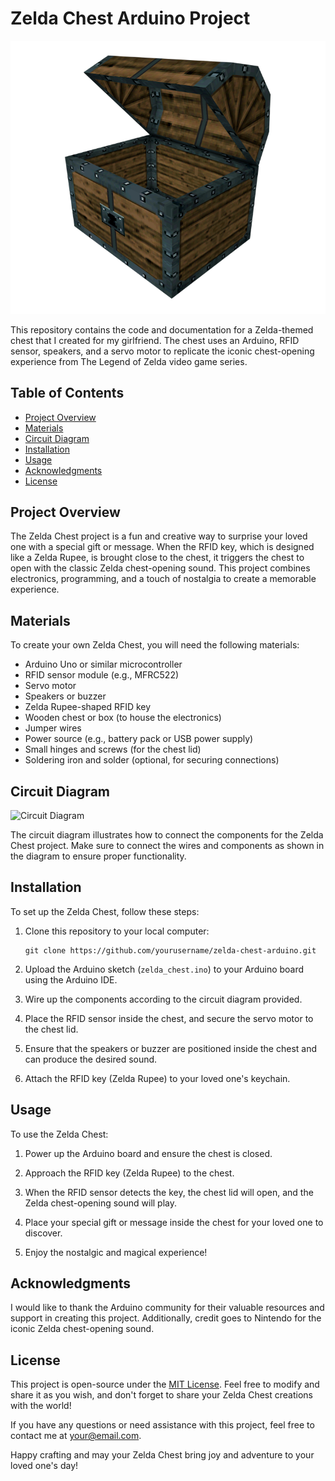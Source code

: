 # Zelda Chest Arduino Project

![Zelda Chest](assets/chest.png)

This repository contains the code and documentation for a Zelda-themed chest that I created for my girlfriend. The chest uses an Arduino, RFID sensor, speakers, and a servo motor to replicate the iconic chest-opening experience from The Legend of Zelda video game series.

## Table of Contents

- [Project Overview](#project-overview)
- [Materials](#materials)
- [Circuit Diagram](#circuit-diagram)
- [Installation](#installation)
- [Usage](#usage)
- [Acknowledgments](#acknowledgments)
- [License](#license)

## Project Overview

The Zelda Chest project is a fun and creative way to surprise your loved one with a special gift or message. When the RFID key, which is designed like a Zelda Rupee, is brought close to the chest, it triggers the chest to open with the classic Zelda chest-opening sound. This project combines electronics, programming, and a touch of nostalgia to create a memorable experience.

## Materials

To create your own Zelda Chest, you will need the following materials:

- Arduino Uno or similar microcontroller
- RFID sensor module (e.g., MFRC522)
- Servo motor
- Speakers or buzzer
- Zelda Rupee-shaped RFID key
- Wooden chest or box (to house the electronics)
- Jumper wires
- Power source (e.g., battery pack or USB power supply)
- Small hinges and screws (for the chest lid)
- Soldering iron and solder (optional, for securing connections)

## Circuit Diagram

![Circuit Diagram](circuit_diagram.png)

The circuit diagram illustrates how to connect the components for the Zelda Chest project. Make sure to connect the wires and components as shown in the diagram to ensure proper functionality.

## Installation

To set up the Zelda Chest, follow these steps:

1. Clone this repository to your local computer:

   ```
   git clone https://github.com/yourusername/zelda-chest-arduino.git
   ```

2. Upload the Arduino sketch (`zelda_chest.ino`) to your Arduino board using the Arduino IDE.

3. Wire up the components according to the circuit diagram provided.

4. Place the RFID sensor inside the chest, and secure the servo motor to the chest lid.

5. Ensure that the speakers or buzzer are positioned inside the chest and can produce the desired sound.

6. Attach the RFID key (Zelda Rupee) to your loved one's keychain.

## Usage

To use the Zelda Chest:

1. Power up the Arduino board and ensure the chest is closed.

2. Approach the RFID key (Zelda Rupee) to the chest.

3. When the RFID sensor detects the key, the chest lid will open, and the Zelda chest-opening sound will play.

4. Place your special gift or message inside the chest for your loved one to discover.

5. Enjoy the nostalgic and magical experience!

## Acknowledgments

I would like to thank the Arduino community for their valuable resources and support in creating this project. Additionally, credit goes to Nintendo for the iconic Zelda chest-opening sound.

## License

This project is open-source under the [MIT License](LICENSE). Feel free to modify and share it as you wish, and don't forget to share your Zelda Chest creations with the world!

If you have any questions or need assistance with this project, feel free to contact me at your@email.com.

Happy crafting and may your Zelda Chest bring joy and adventure to your loved one's day!
